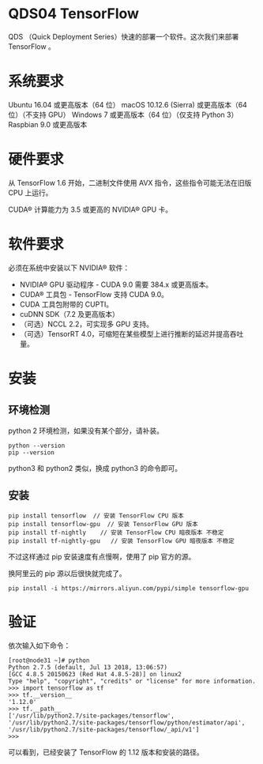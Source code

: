 # QDS04 TensorFlow

QDS （Quick Deployment Series）快速的部署一个软件。这次我们来部署 TensorFlow 。

# 系统要求

Ubuntu 16.04 或更高版本（64 位）
macOS 10.12.6 (Sierra) 或更高版本（64 位）（不支持 GPU）
Windows 7 或更高版本（64 位）（仅支持 Python 3）
Raspbian 9.0 或更高版本

# 硬件要求

从 TensorFlow 1.6 开始，二进制文件使用 AVX 指令，这些指令可能无法在旧版 CPU 上运行。

CUDA® 计算能力为 3.5 或更高的 NVIDIA® GPU 卡。


# 软件要求


必须在系统中安装以下 NVIDIA® 软件：

* NVIDIA® GPU 驱动程序 - CUDA 9.0 需要 384.x 或更高版本。
* CUDA® 工具包 - TensorFlow 支持 CUDA 9.0。
* CUDA 工具包附带的 CUPTI。
* cuDNN SDK（7.2 及更高版本）
* （可选）NCCL 2.2，可实现多 GPU 支持。
* （可选）TensorRT 4.0，可缩短在某些模型上进行推断的延迟并提高吞吐量。

# 安装

## 环境检测

python 2 环境检测，如果没有某个部分，请补装。
```
python --version
pip --version
```
python3 和 python2 类似，换成 python3 的命令即可。

## 安装

```
pip install tensorflow  // 安装 TensorFlow CPU 版本
pip install tensorflow-gpu  // 安装 TensorFlow GPU 版本
pip install tf-nightly    // 安装 TensorFlow CPU 暗夜版本 不稳定
pip install tf-nightly-gpu   // 安装 TensorFlow GPU 暗夜版本 不稳定
```

不过这样通过 pip 安装速度有点慢啊，使用了 pip 官方的源。

换阿里云的 pip 源以后很快就完成了。

```
pip install -i https://mirrors.aliyun.com/pypi/simple tensorflow-gpu
```


# 验证

依次输入如下命令：

```
[root@node31 ~]# python
Python 2.7.5 (default, Jul 13 2018, 13:06:57)
[GCC 4.8.5 20150623 (Red Hat 4.8.5-28)] on linux2
Type "help", "copyright", "credits" or "license" for more information.
>>> import tensorflow as tf
>>> tf.__version__
'1.12.0'
>>> tf.__path__
['/usr/lib/python2.7/site-packages/tensorflow', '/usr/lib/python2.7/site-packages/tensorflow/python/estimator/api', '/usr/lib/python2.7/site-packages/tensorflow/_api/v1']
>>>
```

可以看到，已经安装了 TensorFlow 的 1.12 版本和安装的路径。